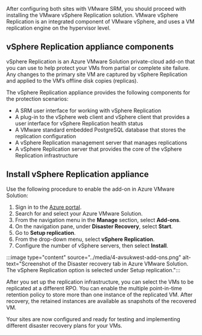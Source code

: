 After configuring both sites with VMware SRM, you should proceed with installing the VMware vSphere Replication solution. VMware vSphere Replication is an integrated component of VMware vSphere, and uses a VM replication engine on the hypervisor level.

## vSphere Replication appliance components

vSphere Replication is an Azure VMware Solution private-cloud add-on that you can use to help protect your VMs from partial or complete site failure. Any changes to the primary site VM are captured by vSphere Replication and applied to the VM’s offline disk copies (replicas).

The vSphere Replication appliance provides the following components for the protection scenarios:

- A SRM user interface for working with vSphere Replication
- A plug-in to the vSphere web client and vSphere client that provides a user interface for vSphere Replication health status
- A VMware standard embedded PostgreSQL database that stores the replication configuration
- A vSphere Replication management server that manages replications
- A vSphere Replication server that provides the core of the vSphere Replication infrastructure

## Install vSphere Replication appliance

Use the following procedure to enable the add-on in Azure VMware Solution:

1. Sign in to the [Azure portal](https://portal.azure.com).
1. Search for and select your Azure VMware Solution.
1. From the navigation menu in the **Manage** section, select **Add-ons**.
1. On the navigation pane, under **Disaster Recovery**, select **Start**.
1. Go to **Setup replication**.
1. From the drop-down menu, select **vSphere Replication**.
1. Configure the number of vSphere servers, then select **Install**.

:::image type="content"  source="../media/4-avsukwest-add-ons.png" alt-text="Screenshot of the Disaster recovery tab in Azure VMware Solution. The vSphere Replication option is selected under Setup replication.":::

After you set up the replication infrastructure, you can select the VMs to be replicated at a different RPO. You can enable the multiple point-in-time retention policy to store more than one instance of the replicated VM. After recovery, the retained instances are available as snapshots of the recovered VM.

Your sites are now configured and ready for testing and implementing different disaster recovery plans for your VMs.
